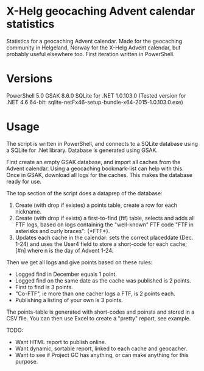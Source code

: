 # X-Helg geocaching Advent calendar statistics
Statistics for a geocaching Advent calendar. Made for the geocaching community in Helgeland, Norway for the X-Helg Advent calendar, but probably useful elsewhere too. First iteration written in PowerShell.

# Versions
PowerShell 5.0
GSAK 8.6.0
SQLite for .NET 1.0.103.0 (Tested version for .NET 4.6 64-bit: sqlite-netFx46-setup-bundle-x64-2015-1.0.103.0.exe)

# Usage
The script is written in PowerShell, and connects to a SQLite database using a SQLite for .Net library. Database is generated using GSAK.

First create an empty GSAK database, and import all caches from the Advent calendar. Using a geocaching bookmark-list can help with this. Once in GSAK, download all logs for the caches. This makes the database ready for use.

The top section of the script does a dataprep of the database:

1. Create (with drop if existes) a points table, create a row for each nickname.
2. Create (with drop if exists) a first-to-find (ftf) table, selects and adds all FTF logs, based on logs containing the "well-known" FTF code "FTF in asterisks and curly braces": {\*FTF\*}.
3. Updates each cache in the calendar: sets the correct placeddate (Dec. 1-24) and uses the User4 field to store a short-code for each cache; [#n] where n is the day of Advent 1-24.

Then we get all logs and give points based on these rules:
- Logged find in December equals 1 point.
- Logged find on the same date as the cache was published is 2 points.
- First to find is 3 points.
- "Co-FTF", ie more than one cacher logs a FTF, is 2 points each.
- Publishing a listing of your own is 3 points.

The points-table is generated with short-codes and poinsts and stored in a CSV file. You can then use Excel to create a "pretty" report, see example.

TODO:
- Want HTML report to publish online.
- Want dynamic, sortable report, linked to each cache and geocacher.
- Want to see if Project GC has anything, or can make anything for this purpose.
